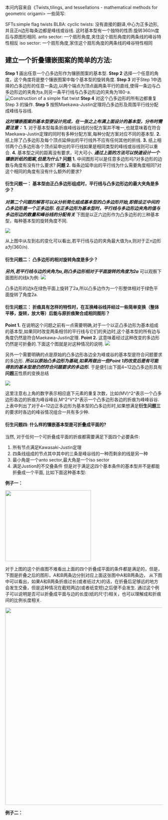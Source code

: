 本问内容来自《Twists,tilings, and tessellations - mathematical methods for geometric origami>
一些简写:

SFTs:simple flag twists
BLBA:
cyclic twists: 没有直接的翻译,中心为正多边形,并且正n边形每条边都是峰线或谷线. 这时基本型有一个独特的性质:旋转360/n度后与原图形相同.
anto sector: 一个扇形角度,夹住这个扇形角度的两条线的峰谷特性相反
iso sector: 一个扇形角度,家住这个扇形角度的两条线的峰谷特性相同

## 建立一个折叠镶嵌图案的简单的方法:
**Step 1** 画出任意一个凸多边形作为镶嵌图案的基本型.
**Step 2** 选择一个任意的角度，这个角度将是整个镶嵌图案中每个基本型的旋转角度.
**Step 3** 对于Step 1中选择的凸多边形的任意一条边,以两个端点为顶点画两条平行的直线,使得一条边与凸多边形边的夹角为a,则另一条平行线与凸多边形边的夹角为180-a.
![Construction of a simple flat twist](./Images/Construction_of_a_simple_flat_twist.jpg)
**Step 4** 对这个凸多边形的所有边都重复Step 3 的操作.
**Step 5** 按照Maekawa-Justin定理将凸多边形及周围平行线分配成峰线与谷线.

***这时镶嵌图案的基本型便设计完成，在一张之上布满上面设计的基本型，分布时需要注意：***
**1.** 对于基本型每条折痕峰线谷线的分配方案并不唯一,也就意味着在符合Maekawa-Justin定理的同时有多种分配方案,每种分配方案对应不同的基本型.
**2.** 纸上除了凸多边形及每个顶点延伸出的平行线外不应有任何其他的折线.
**3.** 纸上相邻两个凸多边形各个顶点延申出的平行线如果是相同类型的峰线或谷线则可以重合.
**4.** 基本型之间的距离没有要求，可大可小.
***通过上面的方法可以快速设计一个镶嵌折纸的图案,但是为什么?***
**问题 1.** 中间图形可以是任意多边形吗?对多边形的边数与角度有没有什么要求?
**问题 2.** 每条边延申出的平行线为什么需要角度相同?对这个相同的角度有没有什么额外的要求?

#### 衍生问题一： 基本型由正凸多边形组成时，平行线与凸多边形边的最大夹角是多少？
***对第二个问题的解答可以从分析简化组成基本型的凸多边形开始,即假设正中间的凸多边形是一个正多边形.
在正多边形为基本型时，平行线与多边形边夹角的值与多边形边的数量和峰谷线的分配有关***
下图是以正六边形作为凸多边形的三种基本型，每种基本型的旋转角度不同.

![](./Images/Screenshot%202024-10-28%20161205.jpg)

从上图中从左到右的变化可以看出,若平行线与边的夹角最大值为a,则对于正n边形a为(360/n).

#### 衍生问题二： 凸多边形的相对旋转角度是多少？
***另外,若平行线与边的夹角为a,则凸多边形相对于平面旋转的角度为2a***
可以观察下面图形的线k为例:
![](./Images/Screenshot%202024-10-28%20161206.jpg)

凸多边形的边k在绿色平面上旋转了2a,所以凸多边作为一个形整体相对于绿色平面旋转了角度2a.

#### 衍生问题三： 折痕具有怎样的特性时，在互换峰谷线并经过一些简单变换（整体平移，旋转，放大等）后能与原折痕聚合成相同图形？
**Point 1.** 在说明这个问题之前有一点需要明确,对于一个以正凸多边形为基本组成的基本型,如果同时改变两条相邻的平行线与它们的夹边时,这个基本型的所有边与角度仍然是符合Maekawa-Justin定理.
**Point 2.** 这意味着经过这种改变的多边形仍然是可折叠的.下面这个图就是对这种情况的说明.
![](./Images/Screenshot%202024-11-01%20054125.jpg)

另外一个需要明确的点是原始的凸多边形各边全为峰或谷的基本型是符合问题要求的多边形.
***所以以原始凸多边形为基础,如果再做出一些Point 1的改变后是有可能得到的基本型是仍然符合问题要求的多边形.***
于是便引出下面4~12边凸多边形具有**问题三**性质的变换总结

![](./Images/Screenshot%202024-11-02%20214411.jpg)

这里注意右上角的数字表示相应底下元素的重复次数，比如(MV)^2^表示一个凸多边形各边的折痕为峰谷峰谷,M^2^V^2^表示一个凸多边形各边的折痕为峰峰谷谷.
上表中列出了对于4~12边正多边形为基本型的凸多边形时,如果想满足**衍生问题三**的要求时各边的峰谷情况组合一共有多少种.

#### 衍生问题四: 什么样的镶嵌基本型是可折叠成平面的?
当然, 对于任何一个可折叠成平面的折痕都需要满足下面四个必要条件:
1. 所有节点满足Kawasaki-Justin定理
2. 四条线组成的节点其中其中的三条是峰谷线的一种而剩余的线是另一种
3. 最小角是一个anto sector,最大角是一个iso sector
4. 满足Justion的不交叠条件
但是对于满足这四个基本条件的基本型并不是都能折叠成一个平面, 比如下面这种基本型:

**例子一：**

<img src="./Images/Temp2.jpg" width="275" height="227" aligh=center/>

对于上图的这个折痕图不难看出上面的四个折叠成平面的条件都是满足的，但是，下图是折叠之后的图形，A和B两条边分别对应上面这张图中A和B两条边，
从下图中可以看出，如果A和B两条折痕过长(或者纸过大)的话，在折叠后足够远的地方会发生交叠，但是这种情况在截短两边(或者纸变短)之后便不会发生.
通过这个例子可以说明是否可以折叠成平面与边的长度(纸的尺寸)相关，也可以理解成和折痕间的比例长度相关.

<img src="./Images/Temp1.jpg" width="552" height="632" align=center/>

**例子二：**




